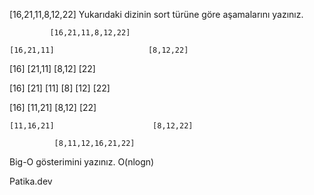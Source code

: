 [16,21,11,8,12,22]
Yukarıdaki dizinin sort türüne göre aşamalarını yazınız.

             [16,21,11,8,12,22]

    [16,21,11]                     [8,12,22]   

  [16]  [21,11]                  [8,12]   [22]

[16]  [21]  [11]                [8]  [12]  [22]

  [16]  [11,21]                   [8,12]  [22]

    [11,16,21]                      [8,12,22]
     
              [8,11,12,16,21,22]
Big-O gösterimini yazınız.
O(nlogn)

Patika.dev